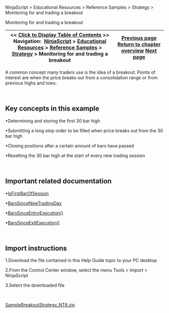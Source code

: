 ﻿


NinjaScript \> Educational Resources \> Reference Samples \> Strategy \> Monitoring for and trading a breakout






















Monitoring for and trading a breakout







| \<\< [Click to Display Table of Contents](monitoring_for_and_trading_a_b.md) \>\> **Navigation:**     [NinjaScript](ninjascript.md) \> [Educational Resources](educational_resources.md) \> [Reference Samples](reference_samples.md) \> [Strategy](strategy2.md) \> Monitoring for and trading a breakout | [Previous page](modifying_the_price_of_stop_lo.md) [Return to chapter overview](strategy2.md) [Next page](monitoring_stop-loss_and_profi.md) |
| --- | --- |











A common concept many traders use is the idea of a breakout. Points of interest are when the price breaks out from a consolidation range or from previous highs and lows.


 


## Key concepts in this example


•Determining and storing the first 30 bar high

•Submitting a long stop order to be filled when price breaks out from the 30 bar high

•Closing positions after a certain amount of bars have passed

•Resetting the 30 bar high at the start of every new trading session

 


## Important related documentation


•[IsFirstBarOfSession](isfirstbarofsession.md)

•[BarsSinceNewTradingDay](barssincenewtradingday.md)

•[BarsSinceEntryExecution()](barssinceentryexecution.md)

•[BarsSinceExitExecution()](barssinceexitexecution.md)

 


## Import instructions


1\.Download the file contained in this Help Guide topic to your PC desktop

2\.From the Control Center window, select the menu Tools \> Import \> NinjaScript

3\.Select the downloaded file

 


[SampleBreakoutStrategy\_NT8\.zip](https://ninjatrader.com/support/helpGuides/nt8/samples/SampleBreakoutStrategy_NT8.zip)








